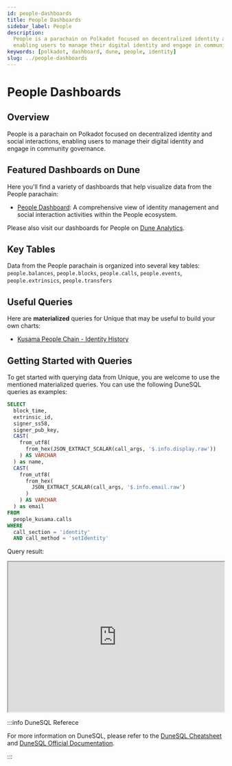 ```yaml
---
id: people-dashboards
title: People Dashboards
sidebar_label: People
description:
  People is a parachain on Polkadot focused on decentralized identity and social interactions,
  enabling users to manage their digital identity and engage in community governance.
keywords: [polkadot, dashboard, dune, people, identity]
slug: ../people-dashboards
---
```


# People Dashboards

## Overview

People is a parachain on Polkadot focused on decentralized identity and social interactions,
enabling users to manage their digital identity and engage in community governance.

## Featured Dashboards on Dune

Here you'll find a variety of dashboards that help visualize data from the People parachain:

- [People Dashboard](https://dune.com/substrate/people): A comprehensive view of identity management
  and social interaction activities within the People ecosystem.

Please also visit our dashboards for People on
[Dune Analytics](https://dune.com/discover/content/relevant?q=title:People%20author:substrate).

## Key Tables

Data from the People parachain is organized into several key tables: `people.balances`,
`people.blocks`, `people.calls`, `people.events`, `people.extrinsics`, `people.transfers`

## Useful Queries

Here are **materialized** queries for Unique that may be useful to build your own charts:

- [Kusama People Chain - Identity History](https://dune.com/queries/3802618)

## Getting Started with Queries

To get started with querying data from Unique, you are welcome to use the mentioned materialized
queries. You can use the following DuneSQL queries as examples:

```sql title="Kusama People Chain - Identity History Sample" showLineNumbers
SELECT
  block_time,
  extrinsic_id,
  signer_ss58,
  signer_pub_key,
  CAST(
    from_utf8(
      from_hex(JSON_EXTRACT_SCALAR(call_args, '$.info.display.raw'))
    ) AS VARCHAR
  ) as name,
  CAST(
    from_utf8(
      from_hex(
        JSON_EXTRACT_SCALAR(call_args, '$.info.email.raw')
      )
    ) AS VARCHAR
  ) as email
FROM
  people_kusama.calls
WHERE
  call_section = 'identity'
  AND call_method = 'setIdentity'
```

Query result:

<iframe src="https://dune.com/embeds/3836167/6451940/" height="350" width="100%"></iframe>

:::info DuneSQL Referece

For more information on DuneSQL, please refer to the [DuneSQL Cheatsheet](../dunesql-cheatsheet.md)
and
[DuneSQL Official Documentation](https://docs.dune.com/query-engine/Functions-and-operators/index).

:::
